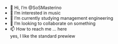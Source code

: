 - 👋 Hi, I’m @SoSMasterino
- 👀 I’m interested in music   
- 🌱 I’m currently studying management engineering
- 💞️ I’m looking to collaborate on something
- 📫 How to reach me ... here  
 yes, I like the standard prewiew
<!---
SoSMasterino/SoSMasterino is a ✨ special ✨ repository because its `README.md` (this file) appears on your GitHub profile.
You can click the Preview link to take a look at your changes.
--->
